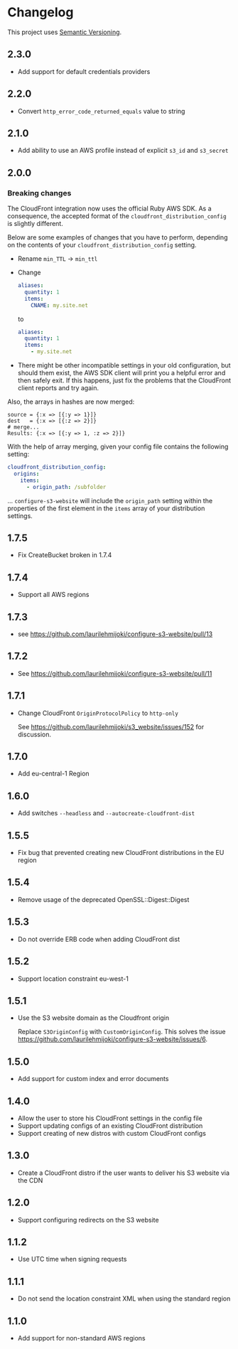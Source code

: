 # Changelog

This project uses [Semantic Versioning](http://semver.org).

## 2.3.0

* Add support for default credentials providers

## 2.2.0

* Convert `http_error_code_returned_equals` value to string 

## 2.1.0

* Add ability to use an AWS profile instead of explicit `s3_id` and `s3_secret`

## 2.0.0

### Breaking changes

The CloudFront integration now uses the official Ruby AWS
SDK. As a consequence, the accepted format of the
`cloudfront_distribution_config` is slightly different.

Below are some examples of changes that you have to perform, depending on the
contents of your `cloudfront_distribution_config` setting.

* Rename `min_TTL` -> `min_ttl`
* Change

    ```yaml
    aliases:
      quantity: 1
      items:
        CNAME: my.site.net
    ```

    to

    ```yaml
    aliases:
      quantity: 1
      items:
        - my.site.net
    ```

* There might be other incompatible settings in your old configuration, but
  should them exist, the AWS SDK client will print you a helpful error and then
  safely exit. If this happens, just fix the problems that the CloudFront client
  reports and try again.

Also, the arrays in hashes are now merged:

```
source = {:x => [{:y => 1}]}
dest   = {:x => [{:z => 2}]}
# merge...
Results: {:x => [{:y => 1, :z => 2}]}
```

With the help of array merging, given your config file contains the following
setting:

```yaml
cloudfront_distribution_config:
  origins:
    items:
      - origin_path: /subfolder
```

... `configure-s3-website` will include the `origin_path` setting within the
properties of the first element in the `items` array of your distribution
settings.

## 1.7.5

* Fix CreateBucket broken in 1.7.4

## 1.7.4

* Support all AWS regions

## 1.7.3

* see <https://github.com/laurilehmijoki/configure-s3-website/pull/13>

## 1.7.2

* See <https://github.com/laurilehmijoki/configure-s3-website/pull/11>

## 1.7.1

* Change CloudFront `OriginProtocolPolicy` to `http-only`

  See <https://github.com/laurilehmijoki/s3_website/issues/152> for discussion.

## 1.7.0

* Add eu-central-1 Region

## 1.6.0

* Add switches `--headless` and `--autocreate-cloudfront-dist`

## 1.5.5

* Fix bug that prevented creating new CloudFront distributions in the EU region

## 1.5.4

* Remove usage of the deprecated OpenSSL::Digest::Digest

## 1.5.3

* Do not override ERB code when adding CloudFront dist

## 1.5.2

* Support location constraint eu-west-1

## 1.5.1

* Use the S3 website domain as the Cloudfront origin

  Replace `S3OriginConfig` with `CustomOriginConfig`. This solves the issue
  https://github.com/laurilehmijoki/configure-s3-website/issues/6.

## 1.5.0

* Add support for custom index and error documents

## 1.4.0

* Allow the user to store his CloudFront settings in the config file
 * Support updating configs of an existing CloudFront distribution
 * Support creating of new distros with custom CloudFront configs

## 1.3.0

* Create a CloudFront distro if the user wants to deliver his S3 website via the
  CDN

## 1.2.0

* Support configuring redirects on the S3 website

## 1.1.2

* Use UTC time when signing requests

## 1.1.1

* Do not send the location constraint XML when using the standard region

## 1.1.0

* Add support for non-standard AWS regions
